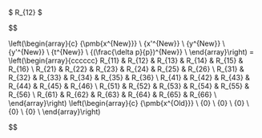$
R_{12}
$

$$

\left(\begin{array}{c}
{\pmb{x^{New}}}  \\
{x'^{New}}  \\
{y^{New}}  \\
{y'^{New}}  \\
{t^{New}}  \\
{(\frac{\delta p}{p})^{New}}  \\
\end{array}\right) =
\left(\begin{array}{cccccc}
R_{11} & R_{12} & R_{13} & R_{14} & R_{15} & R_{16} \\
R_{21} & R_{22} & R_{23} & R_{24} & R_{25} & R_{26} \\
R_{31} & R_{32} & R_{33} & R_{34} & R_{35} & R_{36} \\
R_{41}  & R_{42} & R_{43} & R_{44} & R_{45} & R_{46} \\
R_{51} & R_{52} & R_{53} & R_{54} & R_{55} & R_{56} \\
R_{61} & R_{62} & R_{63} & R_{64} & R_{65} & R_{66} \\
\end{array}\right)
\left(\begin{array}{c}
{\pmb{x^{Old}}}  \\
{0}  \\
{0}  \\
{0}  \\
{0}  \\
{0}  \\
\end{array}\right)

$$